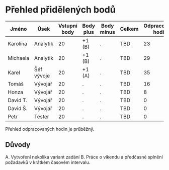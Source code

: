 # Přehled přidělených bodů

| Jméno    | Úsek       | Vstupní body | Body plus | Body mínus | Celkem | Odpracováno hodin |
| -------- | ---------- | ------------ | --------- | ---------- | ------ | ----------------- |
| Karolína | Analytik   | 20           | +1 (B)    | .          | TBD    | 23                |
| Michaela | Analytik   | 20           | +1 (B)    | .          | TBD    | 29                |
| Karel    | Šéf vývoje | 20           | +1 (A)    | .          | TBD    | 35                |
| Tomáš    | Vývojář    | 20           | .         | .          | TBD    | 16                |
| Honza    | Vývojář    | 20           | .         | .          | TBD    | 8                 |
| David T. | Vývojář    | 20           | .         | .          | TBD    | 0                 |
| David Š. | Vývojář    | 20           | .         | .          | TBD    | 0                 |
| Petr     | Tester     | 20           | .         | .          | TBD    | 0                 |

Přehled odpracovaných hodin je průběžný.

## Důvody

A. Vytvoření nekolika variant zadání
B. Práce o víkendu a předčasné splnění požadavků v krátkém časovém intervalu.
